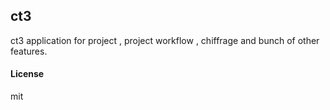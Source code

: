 ## ct3

ct3 application for project , project workflow , chiffrage and bunch of other features.

#### License

mit